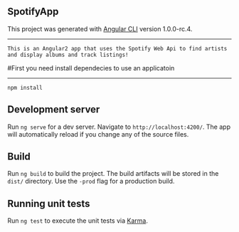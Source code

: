## SpotifyApp

This project was generated with [Angular CLI](https://github.com/angular/angular-cli) version 1.0.0-rc.4.

---
    This is an Angular2 app that uses the Spotify Web Api to find artists and display albums and track listings!

#First you need install dependecies to use an applicatoin

---
    npm install

## Development server

Run `ng serve` for a dev server. Navigate to `http://localhost:4200/`. The app will automatically reload if you change any of the source files.

## Build

Run `ng build` to build the project. The build artifacts will be stored in the `dist/` directory. Use the `-prod` flag for a production build.

## Running unit tests

Run `ng test` to execute the unit tests via [Karma](https://karma-runner.github.io).